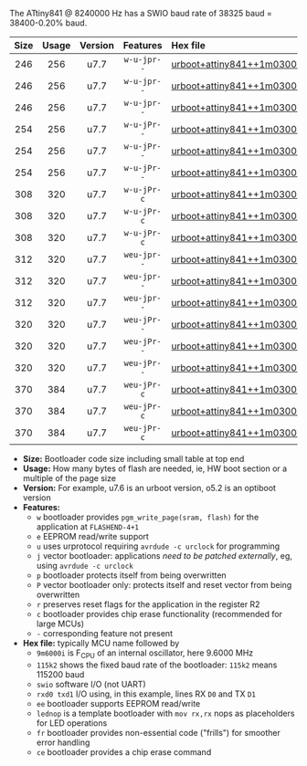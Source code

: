 The ATtiny841 @ 8240000 Hz has a SWIO baud rate of 38325 baud = 38400-0.20% baud.

|Size|Usage|Version|Features|Hex file|
|:-:|:-:|:-:|:-:|:--|
|246|256|u7.7|`w-u-jpr--`|[urboot+attiny841++1m0300i++++4k8_swio_rxa2_txa1_lednop.hex](https://raw.githubusercontent.com/stefanrueger/urboot.hex/main/mcus/attiny841/internal_oscillator/fint++1m0300_Hz/br++++4k8_bps/urboot+attiny841++1m0300i++++4k8_swio_rxa2_txa1_lednop.hex)|
|246|256|u7.7|`w-u-jpr--`|[urboot+attiny841++1m0300i++++4k8_swio_rxa4_txa5_lednop.hex](https://raw.githubusercontent.com/stefanrueger/urboot.hex/main/mcus/attiny841/internal_oscillator/fint++1m0300_Hz/br++++4k8_bps/urboot+attiny841++1m0300i++++4k8_swio_rxa4_txa5_lednop.hex)|
|246|256|u7.7|`w-u-jpr--`|[urboot+attiny841++1m0300i++++4k8_swio_rxb2_txa7_lednop.hex](https://raw.githubusercontent.com/stefanrueger/urboot.hex/main/mcus/attiny841/internal_oscillator/fint++1m0300_Hz/br++++4k8_bps/urboot+attiny841++1m0300i++++4k8_swio_rxb2_txa7_lednop.hex)|
|254|256|u7.7|`w-u-jPr--`|[urboot+attiny841++1m0300i++++4k8_swio_rxa2_txa1.hex](https://raw.githubusercontent.com/stefanrueger/urboot.hex/main/mcus/attiny841/internal_oscillator/fint++1m0300_Hz/br++++4k8_bps/urboot+attiny841++1m0300i++++4k8_swio_rxa2_txa1.hex)|
|254|256|u7.7|`w-u-jPr--`|[urboot+attiny841++1m0300i++++4k8_swio_rxa4_txa5.hex](https://raw.githubusercontent.com/stefanrueger/urboot.hex/main/mcus/attiny841/internal_oscillator/fint++1m0300_Hz/br++++4k8_bps/urboot+attiny841++1m0300i++++4k8_swio_rxa4_txa5.hex)|
|254|256|u7.7|`w-u-jPr--`|[urboot+attiny841++1m0300i++++4k8_swio_rxb2_txa7.hex](https://raw.githubusercontent.com/stefanrueger/urboot.hex/main/mcus/attiny841/internal_oscillator/fint++1m0300_Hz/br++++4k8_bps/urboot+attiny841++1m0300i++++4k8_swio_rxb2_txa7.hex)|
|308|320|u7.7|`w-u-jPr-c`|[urboot+attiny841++1m0300i++++4k8_swio_rxa2_txa1_lednop_fr_ce.hex](https://raw.githubusercontent.com/stefanrueger/urboot.hex/main/mcus/attiny841/internal_oscillator/fint++1m0300_Hz/br++++4k8_bps/urboot+attiny841++1m0300i++++4k8_swio_rxa2_txa1_lednop_fr_ce.hex)|
|308|320|u7.7|`w-u-jPr-c`|[urboot+attiny841++1m0300i++++4k8_swio_rxa4_txa5_lednop_fr_ce.hex](https://raw.githubusercontent.com/stefanrueger/urboot.hex/main/mcus/attiny841/internal_oscillator/fint++1m0300_Hz/br++++4k8_bps/urboot+attiny841++1m0300i++++4k8_swio_rxa4_txa5_lednop_fr_ce.hex)|
|308|320|u7.7|`w-u-jPr-c`|[urboot+attiny841++1m0300i++++4k8_swio_rxb2_txa7_lednop_fr_ce.hex](https://raw.githubusercontent.com/stefanrueger/urboot.hex/main/mcus/attiny841/internal_oscillator/fint++1m0300_Hz/br++++4k8_bps/urboot+attiny841++1m0300i++++4k8_swio_rxb2_txa7_lednop_fr_ce.hex)|
|312|320|u7.7|`weu-jpr--`|[urboot+attiny841++1m0300i++++4k8_swio_rxa2_txa1_ee_lednop.hex](https://raw.githubusercontent.com/stefanrueger/urboot.hex/main/mcus/attiny841/internal_oscillator/fint++1m0300_Hz/br++++4k8_bps/urboot+attiny841++1m0300i++++4k8_swio_rxa2_txa1_ee_lednop.hex)|
|312|320|u7.7|`weu-jpr--`|[urboot+attiny841++1m0300i++++4k8_swio_rxa4_txa5_ee_lednop.hex](https://raw.githubusercontent.com/stefanrueger/urboot.hex/main/mcus/attiny841/internal_oscillator/fint++1m0300_Hz/br++++4k8_bps/urboot+attiny841++1m0300i++++4k8_swio_rxa4_txa5_ee_lednop.hex)|
|312|320|u7.7|`weu-jpr--`|[urboot+attiny841++1m0300i++++4k8_swio_rxb2_txa7_ee_lednop.hex](https://raw.githubusercontent.com/stefanrueger/urboot.hex/main/mcus/attiny841/internal_oscillator/fint++1m0300_Hz/br++++4k8_bps/urboot+attiny841++1m0300i++++4k8_swio_rxb2_txa7_ee_lednop.hex)|
|320|320|u7.7|`weu-jPr--`|[urboot+attiny841++1m0300i++++4k8_swio_rxa2_txa1_ee.hex](https://raw.githubusercontent.com/stefanrueger/urboot.hex/main/mcus/attiny841/internal_oscillator/fint++1m0300_Hz/br++++4k8_bps/urboot+attiny841++1m0300i++++4k8_swio_rxa2_txa1_ee.hex)|
|320|320|u7.7|`weu-jPr--`|[urboot+attiny841++1m0300i++++4k8_swio_rxa4_txa5_ee.hex](https://raw.githubusercontent.com/stefanrueger/urboot.hex/main/mcus/attiny841/internal_oscillator/fint++1m0300_Hz/br++++4k8_bps/urboot+attiny841++1m0300i++++4k8_swio_rxa4_txa5_ee.hex)|
|320|320|u7.7|`weu-jPr--`|[urboot+attiny841++1m0300i++++4k8_swio_rxb2_txa7_ee.hex](https://raw.githubusercontent.com/stefanrueger/urboot.hex/main/mcus/attiny841/internal_oscillator/fint++1m0300_Hz/br++++4k8_bps/urboot+attiny841++1m0300i++++4k8_swio_rxb2_txa7_ee.hex)|
|370|384|u7.7|`weu-jPr-c`|[urboot+attiny841++1m0300i++++4k8_swio_rxa2_txa1_ee_lednop_fr_ce.hex](https://raw.githubusercontent.com/stefanrueger/urboot.hex/main/mcus/attiny841/internal_oscillator/fint++1m0300_Hz/br++++4k8_bps/urboot+attiny841++1m0300i++++4k8_swio_rxa2_txa1_ee_lednop_fr_ce.hex)|
|370|384|u7.7|`weu-jPr-c`|[urboot+attiny841++1m0300i++++4k8_swio_rxa4_txa5_ee_lednop_fr_ce.hex](https://raw.githubusercontent.com/stefanrueger/urboot.hex/main/mcus/attiny841/internal_oscillator/fint++1m0300_Hz/br++++4k8_bps/urboot+attiny841++1m0300i++++4k8_swio_rxa4_txa5_ee_lednop_fr_ce.hex)|
|370|384|u7.7|`weu-jPr-c`|[urboot+attiny841++1m0300i++++4k8_swio_rxb2_txa7_ee_lednop_fr_ce.hex](https://raw.githubusercontent.com/stefanrueger/urboot.hex/main/mcus/attiny841/internal_oscillator/fint++1m0300_Hz/br++++4k8_bps/urboot+attiny841++1m0300i++++4k8_swio_rxb2_txa7_ee_lednop_fr_ce.hex)|

- **Size:** Bootloader code size including small table at top end
- **Usage:** How many bytes of flash are needed, ie, HW boot section or a multiple of the page size
- **Version:** For example, u7.6 is an urboot version, o5.2 is an optiboot version
- **Features:**
  + `w` bootloader provides `pgm_write_page(sram, flash)` for the application at `FLASHEND-4+1`
  + `e` EEPROM read/write support
  + `u` uses urprotocol requiring `avrdude -c urclock` for programming
  + `j` vector bootloader: applications *need to be patched externally*, eg, using `avrdude -c urclock`
  + `p` bootloader protects itself from being overwritten
  + `P` vector bootloader only: protects itself and reset vector from being overwritten
  + `r` preserves reset flags for the application in the register R2
  + `c` bootloader provides chip erase functionality (recommended for large MCUs)
  + `-` corresponding feature not present
- **Hex file:** typically MCU name followed by
  + `9m6000i` is F<sub>CPU</sub> of an internal oscillator, here 9.6000 MHz
  + `115k2` shows the fixed baud rate of the bootloader: `115k2` means 115200 baud
  + `swio` software I/O (not UART)
  + `rxd0 txd1` I/O using, in this example, lines RX `D0` and TX `D1`
  + `ee` bootloader supports EEPROM read/write
  + `lednop` is a template bootloader with `mov rx,rx` nops as placeholders for LED operations
  + `fr` bootloader provides non-essential code ("frills") for smoother error handling
  + `ce` bootloader provides a chip erase command
